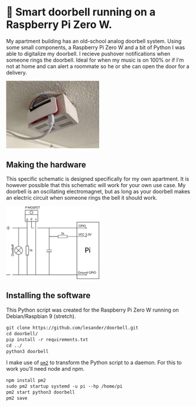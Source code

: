 # 🔔 Smart doorbell running on a Raspberry Pi Zero W.

My apartment building has an old-school analog doorbell system. Using some small components, a Raspberry Pi Zero W and a bit of Python I was able to digitalize my doorbell. I recieve pushover notifications when someone rings the doorbell. Ideal for when my music is on 100% or if I'm not at home and can alert a roommate so he or she can open the door for a delivery.

<img src="img/doorbell-assembled.jpeg" width="50%">

## Making the hardware
This specific schematic is designed specifically for my own apartment. It is however possible that this schematic will work for your own use case. My doorbell is an oscillating electromagnet, but as long as your doorbell makes an electric circuit when someone rings the bell it should work.

<img src="img/smart-doorbell.svg" width="50%">

## Installing the software
This Python script was created for the Raspberry Pi Zero W running on Debian/Raspbian 9 (stretch).

```shell
git clone https://github.com/lesander/doorbell.git
cd doorbell/
pip install -r requirements.txt
cd ../
python3 doorbell
```

I make use of [`pm2`](http://pm2.keymetrics.io/) to transform the Python script to a daemon. For this to work you'll need node and npm.

```shell
npm install pm2
sudo pm2 startup systemd -u pi --hp /home/pi
pm2 start python3 doorbell
pm2 save
```

